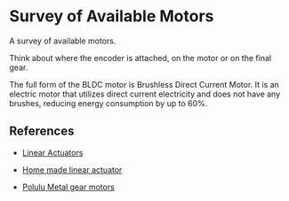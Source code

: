 # Survey of Available Motors
A survey of available motors.

Think about where the encoder is attached, on the motor or on the final gear.

The full form of the BLDC motor is Brushless Direct Current Motor. It is an electric motor that utilizes direct current electricity and does not have any brushes, reducing energy consumption by up to 60%.

## References
- [Linear Actuators](https://www.progressiveautomations.com/collections/linear-actuators)

- [Home made linear actuator](https://www.youtube.com/watch?v=WJkf264yxTU&ab_channel=JamesBruton)

- [Polulu Metal gear motors](https://www.pololu.com/category/115/25d-metal-gearmotors)